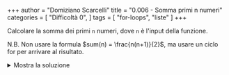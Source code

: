 +++
author = "Domiziano Scarcelli"
title = "0.006 - Somma primi n numeri"
categories = [
    "Difficoltà 0",
]
tags = [
    "for-loops",
    "liste"
]
+++

Calcolare la somma dei primi `n` numeri, dove `n` è l'input della funzione. 

N.B. Non usare la formula $sum(n) = \frac{n(n+1)}{2}$, ma usare un ciclo for per arrivare al risultato.
<details>
<summary>Mostra la soluzione</summary>

```python
def costruisci_lista(n):
	lista = []
	for i in range(n):
		lista.append(i+1)
	return lista

#Soluzione alternativa
def costruisci_lista(n):
	lista = []
	for i in range(1, n+1):
		lista.append(i)
	return lista
```

</details>
